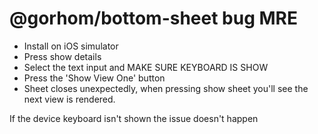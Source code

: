 # @gorhom/bottom-sheet bug MRE

- Install on iOS simulator
- Press show details
- Select the text input and MAKE SURE KEYBOARD IS SHOW
- Press the 'Show View One' button
- Sheet closes unexpectedly, when pressing show sheet you'll see the next view is rendered.

If the device keyboard isn't shown the issue doesn't happen
